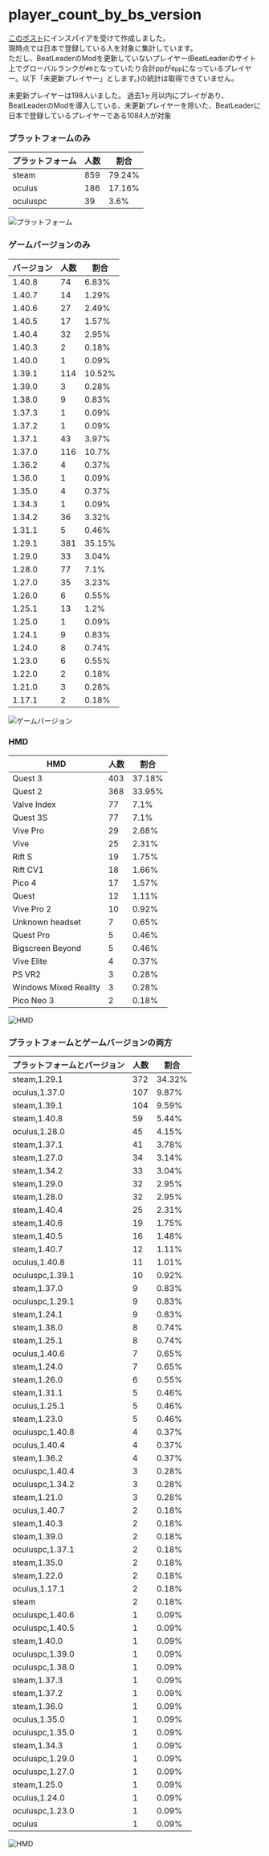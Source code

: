 # player_count_by_bs_version

[このポスト](https://x.com/ge2toro/status/1921944149143482563)にインスパイアを受けて作成しました。  
現時点では日本で登録している人を対象に集計しています。  
ただし、BeatLeaderのModを更新していないプレイヤー(BeatLeaderのサイト上でグローバルランクが`#0`となっていたり合計ppが`0pp`になっているプレイヤー。以下「未更新プレイヤー」とします。)の統計は取得できていません。

未更新プレイヤーは198人いました。
過去1ヶ月以内にプレイがあり、BeatLeaderのModを導入している、未更新プレイヤーを除いた、BeatLeaderに日本で登録しているプレイヤーである1084人が対象

### プラットフォームのみ
| プラットフォーム | 人数 | 割合 |
| ---- | ---- | ---- |
| steam | 859 | 79.24% |
| oculus | 186 | 17.16% |
| oculuspc | 39 | 3.6% |

![プラットフォーム](platform_count.png)

### ゲームバージョンのみ
| バージョン | 人数 | 割合 |
| ---- | ---- | ---- |
| 1.40.8 | 74 | 6.83% |
| 1.40.7 | 14 | 1.29% |
| 1.40.6 | 27 | 2.49% |
| 1.40.5 | 17 | 1.57% |
| 1.40.4 | 32 | 2.95% |
| 1.40.3 | 2 | 0.18% |
| 1.40.0 | 1 | 0.09% |
| 1.39.1 | 114 | 10.52% |
| 1.39.0 | 3 | 0.28% |
| 1.38.0 | 9 | 0.83% |
| 1.37.3 | 1 | 0.09% |
| 1.37.2 | 1 | 0.09% |
| 1.37.1 | 43 | 3.97% |
| 1.37.0 | 116 | 10.7% |
| 1.36.2 | 4 | 0.37% |
| 1.36.0 | 1 | 0.09% |
| 1.35.0 | 4 | 0.37% |
| 1.34.3 | 1 | 0.09% |
| 1.34.2 | 36 | 3.32% |
| 1.31.1 | 5 | 0.46% |
| 1.29.1 | 381 | 35.15% |
| 1.29.0 | 33 | 3.04% |
| 1.28.0 | 77 | 7.1% |
| 1.27.0 | 35 | 3.23% |
| 1.26.0 | 6 | 0.55% |
| 1.25.1 | 13 | 1.2% |
| 1.25.0 | 1 | 0.09% |
| 1.24.1 | 9 | 0.83% |
| 1.24.0 | 8 | 0.74% |
| 1.23.0 | 6 | 0.55% |
| 1.22.0 | 2 | 0.18% |
| 1.21.0 | 3 | 0.28% |
| 1.17.1 | 2 | 0.18% |

![ゲームバージョン](game_version_count.png)

### HMD
| HMD | 人数 | 割合 |
| ---- | ---- | ---- |
| Quest 3 | 403 | 37.18% |
| Quest 2 | 368 | 33.95% |
| Valve Index | 77 | 7.1% |
| Quest 3S | 77 | 7.1% |
| Vive Pro | 29 | 2.68% |
| Vive | 25 | 2.31% |
| Rift S | 19 | 1.75% |
| Rift CV1 | 18 | 1.66% |
| Pico 4 | 17 | 1.57% |
| Quest | 12 | 1.11% |
| Vive Pro 2 | 10 | 0.92% |
| Unknown headset | 7 | 0.65% |
| Quest Pro | 5 | 0.46% |
| Bigscreen Beyond | 5 | 0.46% |
| Vive Elite | 4 | 0.37% |
| PS VR2 | 3 | 0.28% |
| Windows Mixed Reality | 3 | 0.28% |
| Pico Neo 3 | 2 | 0.18% |

![HMD](hmd_count.png)

### プラットフォームとゲームバージョンの両方
| プラットフォームとバージョン | 人数 | 割合 |
| ---- | ---- | ---- |
| steam,1.29.1 | 372 | 34.32% |
| oculus,1.37.0 | 107 | 9.87% |
| steam,1.39.1 | 104 | 9.59% |
| steam,1.40.8 | 59 | 5.44% |
| oculus,1.28.0 | 45 | 4.15% |
| steam,1.37.1 | 41 | 3.78% |
| steam,1.27.0 | 34 | 3.14% |
| steam,1.34.2 | 33 | 3.04% |
| steam,1.29.0 | 32 | 2.95% |
| steam,1.28.0 | 32 | 2.95% |
| steam,1.40.4 | 25 | 2.31% |
| steam,1.40.6 | 19 | 1.75% |
| steam,1.40.5 | 16 | 1.48% |
| steam,1.40.7 | 12 | 1.11% |
| oculus,1.40.8 | 11 | 1.01% |
| oculuspc,1.39.1 | 10 | 0.92% |
| steam,1.37.0 | 9 | 0.83% |
| oculuspc,1.29.1 | 9 | 0.83% |
| steam,1.24.1 | 9 | 0.83% |
| steam,1.38.0 | 8 | 0.74% |
| steam,1.25.1 | 8 | 0.74% |
| oculus,1.40.6 | 7 | 0.65% |
| steam,1.24.0 | 7 | 0.65% |
| steam,1.26.0 | 6 | 0.55% |
| steam,1.31.1 | 5 | 0.46% |
| oculus,1.25.1 | 5 | 0.46% |
| steam,1.23.0 | 5 | 0.46% |
| oculuspc,1.40.8 | 4 | 0.37% |
| oculus,1.40.4 | 4 | 0.37% |
| steam,1.36.2 | 4 | 0.37% |
| oculuspc,1.40.4 | 3 | 0.28% |
| oculuspc,1.34.2 | 3 | 0.28% |
| steam,1.21.0 | 3 | 0.28% |
| oculus,1.40.7 | 2 | 0.18% |
| steam,1.40.3 | 2 | 0.18% |
| steam,1.39.0 | 2 | 0.18% |
| oculuspc,1.37.1 | 2 | 0.18% |
| steam,1.35.0 | 2 | 0.18% |
| steam,1.22.0 | 2 | 0.18% |
| oculus,1.17.1 | 2 | 0.18% |
| steam | 2 | 0.18% |
| oculuspc,1.40.6 | 1 | 0.09% |
| oculuspc,1.40.5 | 1 | 0.09% |
| steam,1.40.0 | 1 | 0.09% |
| oculuspc,1.39.0 | 1 | 0.09% |
| oculuspc,1.38.0 | 1 | 0.09% |
| steam,1.37.3 | 1 | 0.09% |
| steam,1.37.2 | 1 | 0.09% |
| steam,1.36.0 | 1 | 0.09% |
| oculus,1.35.0 | 1 | 0.09% |
| oculuspc,1.35.0 | 1 | 0.09% |
| steam,1.34.3 | 1 | 0.09% |
| oculuspc,1.29.0 | 1 | 0.09% |
| oculuspc,1.27.0 | 1 | 0.09% |
| steam,1.25.0 | 1 | 0.09% |
| oculus,1.24.0 | 1 | 0.09% |
| oculuspc,1.23.0 | 1 | 0.09% |
| oculus | 1 | 0.09% |

![HMD](platform_game_version_count.png)